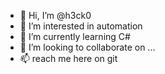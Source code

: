 - 👋 Hi, I’m @h3ck0
- 👀 I’m interested in automation
- 🌱 I’m currently learning C#
- 💞️ I’m looking to collaborate on ...
- 📫  reach me here on git

<!---
h3ck0/h3ck0 is a ✨ special ✨ repository because its `README.md` (this file) appears on your GitHub profile.
You can click the Preview link to take a look at your changes.
--->
